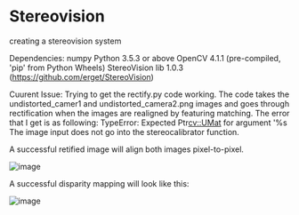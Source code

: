 # Stereovision
creating a stereovision system

Dependencies:
numpy
Python 3.5.3 or above
OpenCV 4.1.1 (pre-compiled, 'pip' from Python Wheels)
StereoVision lib 1.0.3 (https://github.com/erget/StereoVision)

Cuurent Issue:
Trying to get the rectify.py code working.
The code takes the undistorted_camer1 and undistorted_camera2.png images and goes through rectification when the images are realigned by featuring matching. The error that I get is as following: TypeError: Expected Ptr<cv::UMat> for argument '%s
The image input does not go into the stereocalibrator function.

A successful retified image will align both images pixel-to-pixel.

![image](https://github.com/ZalvinZ/Stereovision/assets/26739762/6550ac54-8d2c-474b-b0c3-72b75a0b7f8a)


A successful disparity mapping will look like this:

![image](https://github.com/ZalvinZ/Stereovision/assets/26739762/01dafc81-90fd-41b7-888d-eaf1ef70ec91)

